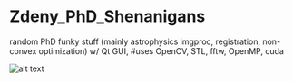 # Zdeny_PhD_Shenanigans
random PhD funky stuff (mainly astrophysics imgproc, registration, non-convex optimization) w/ Qt GUI, #uses OpenCV, STL, fftw, OpenMP, cuda

![alt text](https://raw.githubusercontent.com/zdenyhraz/Zdeny_PhD_Shenanigans/master/ui.PNG "Shenanigans GUI")


